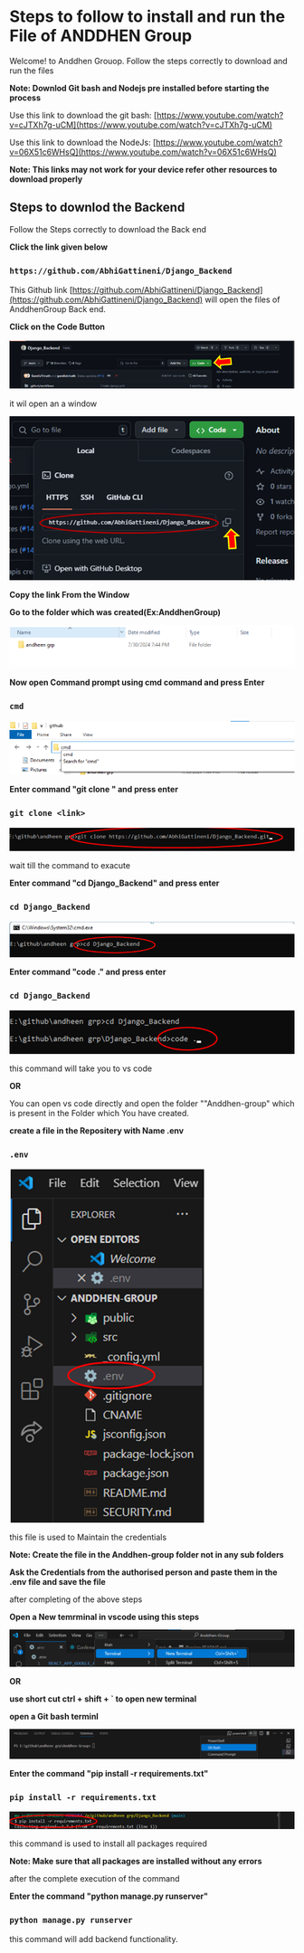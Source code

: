 # Steps to follow to install and run the File of ANDDHEN Group

Welcome! to Anddhen Grouop. Follow the steps correctly to download and run the files

**Note: Downlod Git bash and Nodejs pre installed before starting the process**

Use this link to download the git bash: [https://www.youtube.com/watch?v=cJTXh7g-uCM](https://www.youtube.com/watch?v=cJTXh7g-uCM)

Use this link to download the NodeJs: [https://www.youtube.com/watch?v=06X51c6WHsQ](https://www.youtube.com/watch?v=06X51c6WHsQ)

**Note: This links may not work for your device refer other resources to download properly**

## Steps to downlod the Backend

Follow the Steps correctly to download the Back end

**Click the link given below**

### `https://github.com/AbhiGattineni/Django_Backend`

This Github link [https://github.com/AbhiGattineni/Django_Backend](https://github.com/AbhiGattineni/Django_Backend) will open the files of AnddhenGroup Back end.

**Click on the Code Button**

![alt text](./READMEimages/image-16.png)

it wil open an a window

![alt text](./READMEimages/image-17.png)

**Copy the link From the Window**

**Go to the folder which was created(Ex:AnddhenGroup)**

![alt text](./READMEimages/image-5.png)

**Now open Command prompt using cmd command and press Enter**

### `cmd`

![alt text](./READMEimages/image-6.png)


**Enter command "git clone <copied link from git hub>" and press enter**

### `git clone <link>`

![alt text](./READMEimages/image-19.png)

wait till the command to exacute

**Enter command "cd Django_Backend" and press enter**

### `cd Django_Backend`

![alt text](./READMEimages/image-18.png)

**Enter command "code ." and press enter**

### `cd Django_Backend`

![alt text](./READMEimages/image-20.png)

this command will take you to vs code

**OR**

You can open vs code directly and open the folder ""Anddhen-group" which is present in the Folder which You have created.

**create a file in the Repositery with Name .env**

### `.env`

![alt text](./READMEimages/image-12.png)

this file is used to Maintain the credentials

**Note: Create the file in the Anddhen-group folder not in any sub folders**

**Ask the Credentials from the authorised person and paste them in the .env file and save the file**

after completing of the above steps

**Open a New temrminal in vscode using this steps**

![alt text](./READMEimages/image-11.png)

**OR**

**use short cut ctrl + shift + `  to open new terminal**

**open a Git bash terminl**

![alt text](./READMEimages/image-13.png)

**Enter the command "pip install -r requirements.txt"**

### `pip install -r requirements.txt`

![alt text](./READMEimages/image-21.png)

this command is used to install all packages required

**Note: Make sure that all packages are installed without any errors**

after the complete execution of the command

**Enter the command "python manage.py runserver"**

### `python manage.py runserver`

this command will add backend functionality.
